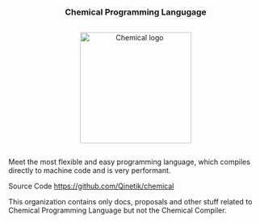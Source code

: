 <div align="center" style="display:grid;place-items:center;">

### Chemical Programming Langugage

<p>
    <a href="https://chemical.qinetik.org/" target="_blank"><img height="220" src="https://raw.githubusercontent.com/Qinetik/chemical/main/lang/assets/Logo.svg?sanitize=true" alt="Chemical logo"></a>
</p>
</div>

Meet the most flexible and easy programming language, which compiles directly to machine code and is very performant.

Source Code https://github.com/Qinetik/chemical

This organization contains only docs, proposals and other stuff related to Chemical Programming Language but not the Chemical Compiler.
